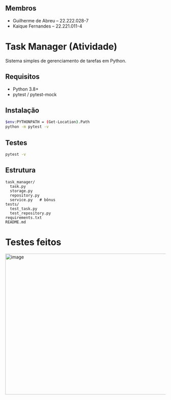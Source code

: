 ## Membros
- Guilherme de Abreu – 22.222.028-7  
- Kaique Fernandes – 22.221.011-4  

# Task Manager (Atividade)

Sistema simples de gerenciamento de tarefas em Python.

## Requisitos
- Python 3.8+
- pytest / pytest-mock

## Instalação
```bash
$env:PYTHONPATH = (Get-Location).Path
python -m pytest -v
```

## Testes
```bash
pytest -v
```

## Estrutura
```
task_manager/
  task.py
  storage.py
  repository.py
  service.py   # bônus
tests/
  test_task.py
  test_repository.py
requirements.txt
README.md
```

# Testes feitos

<img width="865" height="443" alt="image" src="https://github.com/user-attachments/assets/c9cbd8fc-52c7-4d73-899b-b38617cf41c1" />

